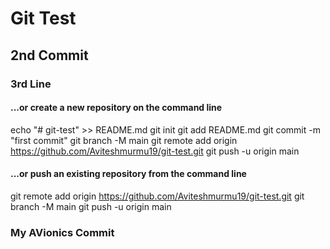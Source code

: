 # Git Test

## 2nd Commit

### 3rd Line

#### ...or create a new repository on the command line

echo "# git-test" >> README.md
git init
git add README.md
git commit -m "first commit"
git branch -M main
git remote add origin https://github.com/Aviteshmurmu19/git-test.git
git push -u origin main

#### ...or push an existing repository from the command line

git remote add origin https://github.com/Aviteshmurmu19/git-test.git
git branch -M main
git push -u origin main

### My AVionics Commit
